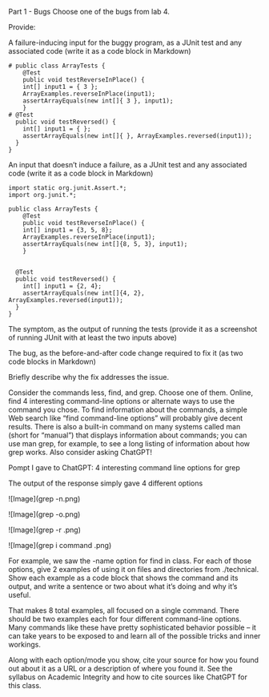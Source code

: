 Part 1 - Bugs
Choose one of the bugs from lab 4.

Provide:

A failure-inducing input for the buggy program, as a JUnit test and any associated code (write it as a code block in Markdown)

```
# public class ArrayTests {
	@Test 
	public void testReverseInPlace() {
    int[] input1 = { 3 };
    ArrayExamples.reverseInPlace(input1);
    assertArrayEquals(new int[]{ 3 }, input1);
	}
# @Test
  public void testReversed() {
    int[] input1 = { };
    assertArrayEquals(new int[]{ }, ArrayExamples.reversed(input1));
  }
}
```

An input that doesn’t induce a failure, as a JUnit test and any associated code (write it as a code block in Markdown)
```
import static org.junit.Assert.*;
import org.junit.*;

public class ArrayTests {
	@Test 
	public void testReverseInPlace() {
    int[] input1 = {3, 5, 8};
    ArrayExamples.reverseInPlace(input1);
    assertArrayEquals(new int[]{8, 5, 3}, input1);
	}


  @Test
  public void testReversed() {
    int[] input1 = {2, 4};
    assertArrayEquals(new int[]{4, 2}, ArrayExamples.reversed(input1));
  }
}
```

The symptom, as the output of running the tests (provide it as a screenshot of running JUnit with at least the two inputs above)


The bug, as the before-and-after code change required to fix it (as two code blocks in Markdown)


Briefly describe why the fix addresses the issue.


Consider the commands less, find, and grep. Choose one of them. Online, find 4 interesting command-line options or alternate ways to use the command you chose. To find information about the commands, a simple Web search like “find command-line options” will probably give decent results. There is also a built-in command on many systems called man (short for “manual”) that displays information about commands; you can use man grep, for example, to see a long listing of information about how grep works. Also consider asking ChatGPT!

Pompt I gave to ChatGPT: 4 interesting command line options for grep

The output of the response simply gave 4 different options

![Image](grep -n.png)

![Image](grep -o.png)

![Image](grep -r .png)

![Image](grep i command .png)

For example, we saw the -name option for find in class. For each of those options, give 2 examples of using it on files and directories from ./technical. Show each example as a code block that shows the command and its output, and write a sentence or two about what it’s doing and why it’s useful.

That makes 8 total examples, all focused on a single command. There should be two examples each for four different command-line options. Many commands like these have pretty sophisticated behavior possible – it can take years to be exposed to and learn all of the possible tricks and inner workings.

Along with each option/mode you show, cite your source for how you found out about it as a URL or a description of where you found it. See the syllabus on Academic Integrity and how to cite sources like ChatGPT for this class.
